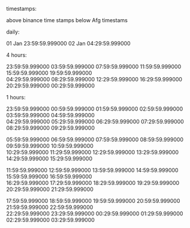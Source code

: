timestamps:

above binance time stamps 
below Afg timestams

daily:

01 Jan 23:59:59.999000
02 Jan 04:29:59.999000

4 hours:

23:59:59.999000     03:59:59.999000     07:59:59.999000     11:59:59.999000     15:59:59.999000     19:59:59.999000     
04:29:59.999000     08:29:59.999000     12:29:59.999000     16:29:59.999000     20:29:59.999000     00:29:59.999000

1 hours:

23:59:59.999000     00:59:59.999000     01:59:59.999000     02:59:59.999000     03:59:59.999000     04:59:59.999000     
04:29:59.999000     05:29:59.999000     06:29:59.999000     07:29:59.999000     08:29:59.999000     09:29:59.999000

05:59:59.999000     06:59:59.999000     07:59:59.999000     08:59:59.999000     09:59:59.999000     10:59:59.999000     
10:29:59.999000     11:29:59.999000     12:29:59.999000     13:29:59.999000     14:29:59.999000     15:29:59.999000

11:59:59.999000     12:59:59.999000     13:59:59.999000     14:59:59.999000     15:59:59.999000     16:59:59.999000     
16:29:59.999000     17:29:59.999000     18:29:59.999000     19:29:59.999000     20:29:59.999000     21:29:59.999000

17:59:59.999000     18:59:59.999000     19:59:59.999000     20:59:59.999000     21:59:59.999000     22:59:59.999000    
22:29:59.999000     23:29:59.999000     00:29:59.999000     01:29:59.999000     02:29:59.999000     03:29:59.999000